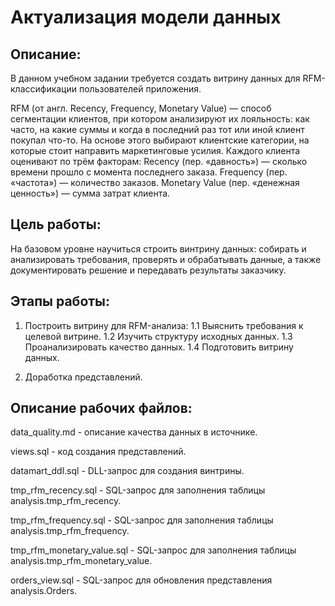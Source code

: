 # Актуализация модели данных

## Описание:

В данном учебном задании требуется создать витрину данных для RFM-классификации пользователей приложения.

RFM (от англ. Recency, Frequency, Monetary Value) — способ сегментации клиентов, при котором анализируют их лояльность: как часто, на какие суммы и когда в последний раз тот или иной клиент покупал что-то. На основе этого выбирают клиентские категории, на которые стоит направить маркетинговые усилия. 
Каждого клиента оценивают по трём факторам:
Recency (пер. «давность») — сколько времени прошло с момента последнего заказа.
Frequency (пер. «частота») — количество заказов.
Monetary Value (пер. «денежная ценность») — сумма затрат клиента.

## Цель работы:

На базовом уровне научиться строить винтрину данных: собирать и анализировать требования, проверять и обрабатывать данные, а также документировать решение и передавать результаты заказчику.

## Этапы работы: 

1. Построить витрину для RFM-анализа:
   1.1 Выяснить требования к целевой витрине.
   1.2 Изучить структуру исходных данных.
   1.3 Проанализировать качество данных.
   1.4 Подготовить витрину данных.

2. Доработка представлений.

## Описание рабочих файлов:

data_quality.md - описание качества данных в источнике.

views.sql - код создания представлений.

datamart_ddl.sql - DLL-запрос для создания винтрины. 

tmp_rfm_recency.sql - SQL-запрос для заполнения таблицы analysis.tmp_rfm_recency.

tmp_rfm_frequency.sql - SQL-запрос для заполнения таблицы analysis.tmp_rfm_frequency.

tmp_rfm_monetary_value.sql - SQL-запрос для заполнения таблицы analysis.tmp_rfm_monetary_value.

orders_view.sql - SQL-запрос для обновления представления analysis.Orders.



